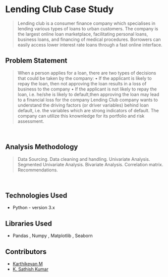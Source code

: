 # Lending Club Case Study
>Lending club is a consumer finance company which specialises in lending various types of loans to urban customers.
>The company is the largest online loan marketplace, facilitating personal loans, business loans, and financing of medical procedures.  Borrowers can easily access lower interest rate loans through a fast online interface. 

## Problem Statement
>When a person applies for a loan, there are two types of decisions that could be taken by the company:
  • If the applicant is likely to repay the loan, then not approving the loan results in a loss of business to the company
  • If the applicant is not likely to repay the loan, i.e. he/she is likely to default,then approving the loan may lead to a financial loss for the company
>Lending Club company wants to understand the driving factors (or driver variables) behind loan default, i.e. the variables which are strong indicators of default. The company can utilize this knownledge for its portfolio and risk assessment.
<br>

## Analysis Methodology
>Data Sourcing.
>Data cleaning and handling.
>Univariate Analysis.
>Segmented Univariate Analysis.
>Bivariate Analysis.
>Correlation matrix.
>Recommendations. 
<br>

## Technologies Used
- Python - version 3.x

## Libraries Used
- Pandas , Numpy , Matplotlib , Seaborn

## Contributors
* [Karthikeyan M](https://github.com/itskarthikn)
* [K. Sathish Kumar](https://github.com/way2ksk)
